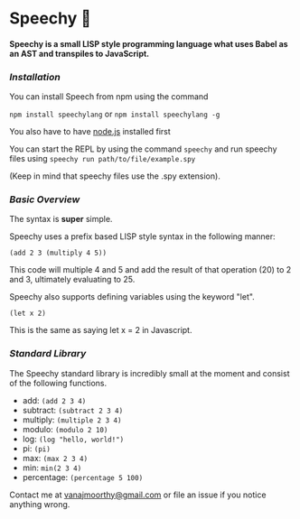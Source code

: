 # Speechy 🐢

#### Speechy is a small LISP style programming language what uses Babel as an AST and transpiles to JavaScript.

### *Installation*

You can install Speech from npm using the command

`npm install speechylang` or `npm install speechylang -g`

You also have to have [node.js](https://www.npmjs.com/) installed first

You can start the REPL by using the command `speechy` and run speechy files using `speechy run path/to/file/example.spy`

(Keep in mind that speechy files use the .spy extension).


### *Basic Overview*

The syntax is **super** simple. 

Speechy uses a prefix based LISP style syntax in the following manner: 

`(add 2 3 (multiply 4 5))`

This code will multiple 4 and 5 and add the result of that operation (20) to 2 and 3, ultimately evaluating to 25.

Speechy also supports defining variables using the keyword "let".

`(let x 2)`

This is the same as saying let x = 2 in Javascript.

### *Standard Library*

The Speechy standard library is incredibly small at the moment and consist of the following functions.

* add: `(add 2 3 4)`
* subtract: `(subtract 2 3 4)`
* multiply: `(multiple 2 3 4)`
* modulo: `(modulo 2 10)`
* log: `(log "hello, world!")`
* pi: `(pi)`
* max: `(max 2 3 4)`
* min: `min(2 3 4)`
* percentage: `(percentage 5 100)`

Contact me at vanajmoorthy@gmail.com or file an issue if you notice anything wrong.
